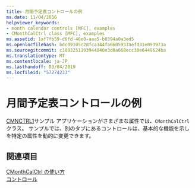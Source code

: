 ```yaml
---
title: 月間予定表コントロールの例
ms.date: 11/04/2016
helpviewer_keywords:
- month calendar controls [MFC], examples
- CMonthCalCtrl class [MFC], examples
ms.assetid: 1af7fb59-d6fd-46e0-aaa5-b0394a0a3ed5
ms.openlocfilehash: bdcd9105c28fca344fa6605937aefd31e093973a
ms.sourcegitcommit: c3093251193944840e3d0a068ecc30e6449624ba
ms.translationtype: MT
ms.contentlocale: ja-JP
ms.lasthandoff: 03/04/2019
ms.locfileid: "57274233"
---
```

# <a name="month-calendar-control-examples"></a>月間予定表コントロールの例

[CMNCTRL1](../visual-cpp-samples.md)サンプル アプリケーションがさまざまな属性では、`CMonthCalCtrl`クラス。 サンプルでは、別のタブにあるコントロールは、基本的な機能を示しを特定の属性を動的に変更できます。

## <a name="see-also"></a>関連項目

[CMonthCalCtrl の使い方](../mfc/using-cmonthcalctrl.md)<br/>
[コントロール](../mfc/controls-mfc.md)
